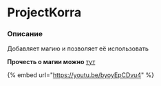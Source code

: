 # ProjectKorra

### Описание

Добавляет магию и позволяет её использовать

**Прочесть о магии можно** [тут](../igrovye-momenty/magiya/)

{% embed url="https://youtu.be/byoyEpCDvu4" %}
